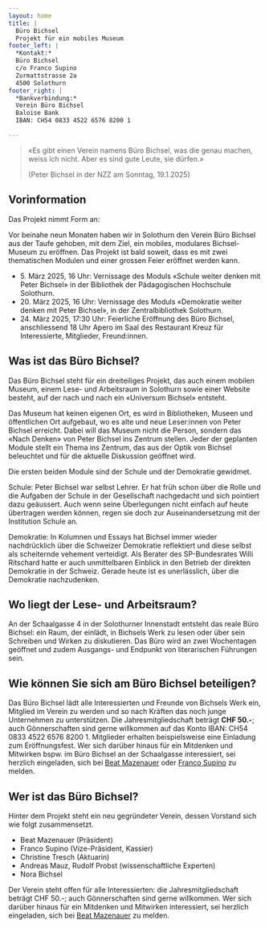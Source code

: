 ```yaml
---
layout: home
title: |
  Büro Bichsel  
  Projekt für ein mobiles Museum
footer_left: |
  *Kontakt:*
  Büro Bichsel  
  c/o Franco Supino  
  Zurmattstrasse 2a  
  4500 Solothurn   
footer_right: |
  *Bankverbindung:*
  Verein Büro Bichsel  
  Baloise Bank  
  IBAN: CH54 0833 4522 6576 8200 1

---
```


> «Es gibt einen Verein namens Büro Bichsel, was die genau machen, weiss ich nicht. Aber es sind gute Leute, sie dürfen.»
> 
> (Peter Bichsel in der NZZ am Sonntag, 19.1.2025)

## Vorinformation

Das Projekt nimmt Form an:

Vor beinahe neun Monaten haben wir in Solothurn den Verein Büro Bichsel aus der Taufe gehoben, mit dem Ziel, ein mobiles, modulares Bichsel-Museum zu eröffnen. Das Projekt ist bald soweit, dass es mit zwei thematischen Modulen und einer grossen Feier eröffnet werden kann. 

- 5\. März 2025, 16 Uhr: Vernissage des Moduls «Schule weiter denken mit Peter Bichsel» in der Bibliothek der Pädagogischen Hochschule Solothurn.
- 20\. März 2025, 16 Uhr: Vernissage des Moduls «Demokratie weiter denken mit Peter Bichsel», in der Zentralbibliothek Solothurn. 
- 24\. März 2025, 17:30 Uhr: Feierliche Eröffnung des Büro Bichsel, anschliessend 18 Uhr  Apero im Saal des Restaurant Kreuz für Interessierte, Mitglieder, Freund:innen.

## Was ist das Büro Bichsel?
Das Büro Bichsel steht für ein dreiteiliges Projekt, das auch einem mobilen Museum, einem Lese- und Arbeitsraum in Solothurn sowie einer Website besteht, auf der nach und nach ein «Universum Bichsel» entsteht. 

Das Museum hat keinen eigenen Ort, es wird in Bibliotheken, Museen und öffentlichen Ort aufgebaut, wo es alte und neue Leser:innen von Peter Bichsel erreicht. Dabei will das Museum nicht die Person, sondern das «Nach Denken» von Peter Bichsel ins Zentrum stellen. Jeder der geplanten Module stellt ein Thema ins Zentrum, das aus der Optik von Bichsel beleuchtet und für die aktuelle Diskussion geöffnet wird. 

Die ersten beiden Module sind der Schule und der Demokratie gewidmet. 

Schule: Peter Bichsel war selbst Lehrer. Er hat früh schon über die Rolle und die Aufgaben der Schule in der Gesellschaft nachgedacht und sich pointiert dazu geäussert. Auch wenn seine Überlegungen nicht einfach auf heute übertragen werden können, regen sie doch zur Auseinandersetzung mit der Institution Schule an. 

Demokratie: In Kolumnen und Essays hat Bichsel immer wieder nachdrücklich über die Schweizer Demokratie reflektiert und diese selbst als scheiternde vehement verteidigt. Als Berater des SP-Bundesrates Willi Ritschard hatte er auch unmittelbaren Einblick in den Betrieb der direkten Demokratie in der Schweiz. Gerade heute ist es unerlässlich, über die Demokratie nachzudenken. 

## Wo liegt der Lese- und Arbeitsraum?

An der Schaalgasse 4 in der Solothurner Innenstadt entsteht das reale Büro Bichsel: ein Raum, der einlädt, in Bichsels Werk zu lesen oder über sein Schreiben und Wirken zu diskutieren. Das Büro wird an zwei Wochentagen geöffnet und zudem Ausgangs- und Endpunkt von literarischen Führungen sein.

## Wie können Sie sich am Büro Bichsel beteiligen? 

Das Büro Bichsel lädt alle Interessierten und Freunde von Bichsels Werk ein, Mitglied im Verein zu werden und so nach Kräften das noch junge Unternehmen zu unterstützen. Die Jahresmitgliedschaft beträgt **CHF 50.-**; auch Gönnerschaften sind gerne willkommen auf das Konto IBAN: CH54 0833 4522 6576 8200 1.
Mitglieder erhalten beispielsweise eine Einladung zum Eröffnungsfest. 
Wer sich darüber hinaus für ein Mitdenken und Mitwirken bspw. im Büro Bichsel an der Schaalgasse interessiert, sei herzlich eingeladen, sich bei [Beat Mazenauer](mailto:mail@beatmazenauer.ch) oder [Franco Supino](mailto:mail@francosupino.ch) zu melden.

## Wer ist das Büro Bichsel?

Hinter dem Projekt steht ein neu gegründeter Verein, dessen Vorstand sich wie folgt zusammensetzt.

- Beat Mazenauer (Präsident)
- Franco Supino (Vize-Präsident, Kassier)
- Christine Tresch (Aktuarin)
- Andreas Mauz, Rudolf Probst (wissenschaftliche Experten)
- Nora Bichsel

Der Verein steht offen für alle Interessierten: die Jahresmitgliedschaft beträgt CHF 50.-; auch Gönnerschaften sind gerne willkommen. 
Wer sich darüber hinaus für ein Mitdenken und Mitwirken interessiert, sei herzlich eingeladen, sich bei [Beat Mazenauer](mailto:mail@beatmazenauer.ch) zu melden. 